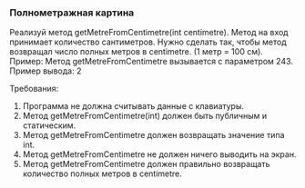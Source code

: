 
### Полнометражная картина

Реализуй метод getMetreFromCentimetre(int centimetre). Метод на вход принимает количество сантиметров. Нужно сделать так,
чтобы метод возвращал число полных метров в centimetre. (1 метр = 100 см).
Пример:
Метод getMetreFromCentimetre вызывается с параметром 243.
Пример вывода:
2


Требования:
1.	Программа не должна считывать данные с клавиатуры.
2.	Метод getMetreFromCentimetre(int) должен быть публичным и статическим.
3.	Метод getMetreFromCentimetre должен возвращать значение типа int.
4.	Метод getMetreFromCentimetre не должен ничего выводить на экран.
5.	Метод getMetreFromCentimetre должен правильно возвращать количество полных метров в centimetre.


